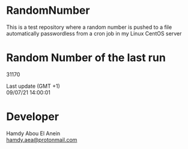 # RandomNumber    
This is a test repository where a random number is pushed to a file automatically passwordless from a cron job in my Linux CentOS server    
# Random Number of the last run   
31170
      
Last update (GMT +1)    
09/07/21 14:00:01
# Developer    
Hamdy Abou El Anein   
hamdy.aea@protonmail.com
